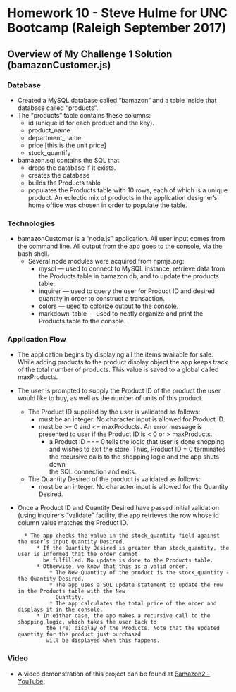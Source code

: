 # Homework 10 - Steve Hulme for UNC Bootcamp (Raleigh September 2017)
## Overview of My Challenge 1 Solution (bamazonCustomer.js)
### Database
* Created a MySQL database called “bamazon” and a table inside that database called “products”. 
* The “products” table contains these columns:
	* id (unique id for each product and the key).
	* product_name
	* department_name
	* price [this is the unit price]
	* stock_quantify
* bamazon.sql contains the SQL that 
	* drops the database if it exists.
	* creates the database
	* builds the Products table
	* populates the Products table with 10 rows, each of which is a unique product.  An eclectic mix of products in the application designer’s home office was chosen in order to populate the table.
### Technologies
* bamazonCustomer is a “node.js” application. All user input comes from the command line. All output from the app goes to the console, via the bash shell.
	* Several node modules were acquired from npmjs.org:
		* mysql — used to connect to MySQL instance, retrieve data from the Products table in bamazon db, and to 
		   update the products table.
		* inquirer — used to query the user for Product ID and desired quantity in order to construct a transaction.
		* colors — used to colorize output to the console.
		* markdown-table — used to neatly organize and print the Products table to the console.

### Application Flow
* The application begins by displaying all the items available for sale.  While adding products to the product display object the app keeps track of the total number of products. This value is saved to a global called maxProducts.
* The user is prompted to supply the Product ID of the product the user would like to buy, as well as the number of units of this product.
	* The Product ID supplied by the user is validated as follows:
		* must be an integer. No character input is allowed for Product ID.
		* must be >= 0 and <= maxProducts. An error message is presented to user if the Product ID is < 0 or > 
		   maxProducts.
			* a Product ID === 0 tells the logic that user is done shopping and wishes to exit the store. 
			   Thus, Product ID = 0 terminates the recursive calls to the shopping logic and the app shuts down  
			   the SQL connection and exits.
	* The Quantity Desired of the product is validated as follows:
		* must be an integer. No character input is allowed for the Quantity Desired.
* Once a Product ID and Quantity Desired have passed initial validation (using inquirer’s “validate” facility, the app retrieves the row whose id column value matches the Product ID.

		* The app checks the value in the stock_quantity field against the user’s input Quantity Desired. 
			* If the Quantity Desired is greater than stock_quantity, the user is informed that the order cannot 
			  be fulfilled. No update is done to the Products table.
			* Otherwise, we know that this is a valid order.
				* The New Quantity of the product is the stock_quantity - the Quantity Desired.
				* The app uses a SQL update statement to update the row in the Products table with the New 
				  Quantity.
				* The app calculates the total price of the order and displays it in the console.
			* In either case, the app makes a recursive call to the shopping logic, which takes the user back to 
			   the (re) display of the Products. Note that the updated quantity for the product just purchased 
			   will be displayed when this happens.
### Video
* A video demonstration of this project can be found at [Bamazon2 - YouTube](https://www.youtube.com/watch?v=QZKVviTRJXA&feature=youtu.be).

